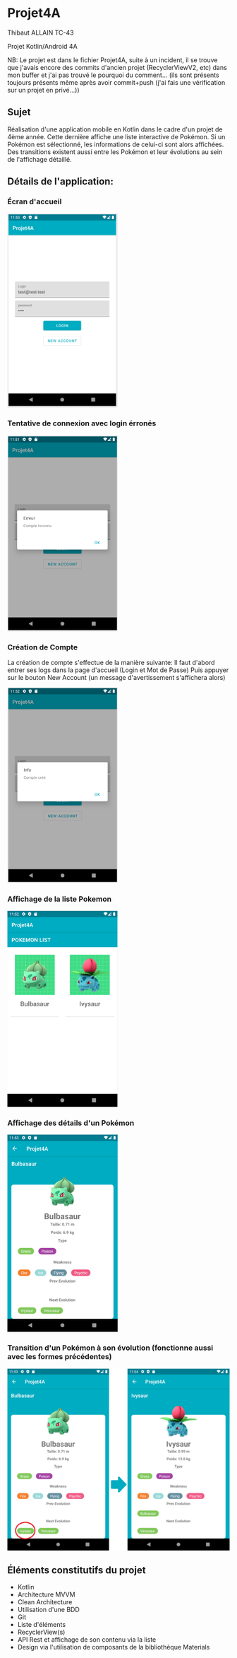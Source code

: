 # Projet4A
Thibaut ALLAIN TC-43

Projet Kotlin/Android 4A

NB: Le projet est dans le fichier Projet4A, suite à un incident, il se trouve que j'avais encore des commits d'ancien projet (RecyclerViewV2, etc) dans mon buffer et j'ai pas trouvé le pourquoi du comment... (ils sont présents toujours présents même après avoir commit+push (j'ai fais une vérification sur un projet en privé...))

## Sujet

Réalisation d'une application mobile en Kotlin dans le cadre d'un projet de 4ème année.
Cette dernière affiche une liste interactive de Pokémon. Si un Pokémon est sélectionné, les informations de celui-ci sont alors affichées.
Des transitions existent aussi entre les Pokémon et leur évolutions au sein de l'affichage détaillé.

## Détails de l'application:

### Écran d'accueil

<img src="Screenshot/LoginPage.PNG" width="250">

### Tentative de connexion avec login érronés

<img src="Screenshot/LoginPageError.PNG" width="250">

### Création de Compte

La création de compte s'effectue de la manière suivante:
Il faut d'abord entrer ses logs dans la page d'accueil (Login et Mot de Passe)
Puis appuyer sur le bouton New Account (un message d'avertissement s'affichera alors)

<img src="Screenshot/LoginPageCreate.PNG" width="250">

### Affichage de la liste Pokemon

<img src="Screenshot/PokemonListe.PNG" width="250">

### Affichage des détails d'un Pokémon

<img src="Screenshot/PokemonDetail.PNG" width="250">

### Transition d'un Pokémon à son évolution (fonctionne aussi avec les formes précédentes)

<img src="Screenshot/SwitchEvolution.png" width="535">

## Éléments constitutifs du projet

- Kotlin
- Architecture MVVM
- Clean Architecture
- Utilisation d'une BDD
- Git
- Liste d'éléments
- RecyclerView(s)
- API Rest et affichage de son contenu via la liste
- Design via l'utilisation de composants de la bibliothèque Materials



